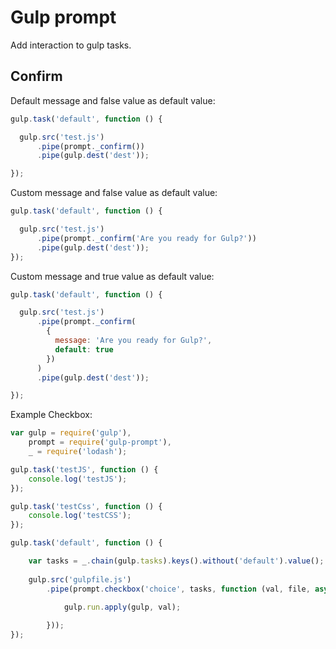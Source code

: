 # Gulp prompt

Add interaction to gulp tasks.

## Confirm

Default message and false value as default value:
```javascript
gulp.task('default', function () {

  gulp.src('test.js')
      .pipe(prompt._confirm())
      .pipe(gulp.dest('dest'));

});
```

Custom message and false value as default value:
```javascript
gulp.task('default', function () {

  gulp.src('test.js')
      .pipe(prompt._confirm('Are you ready for Gulp?'))
      .pipe(gulp.dest('dest'));
});
```

Custom message and true value as default value:
```javascript
gulp.task('default', function () {

  gulp.src('test.js')
      .pipe(prompt._confirm(
        {
          message: 'Are you ready for Gulp?',
          default: true
        })
      )
      .pipe(gulp.dest('dest'));

});
```

Example Checkbox:
```javascript
var gulp = require('gulp'),
    prompt = require('gulp-prompt'),
    _ = require('lodash');

gulp.task('testJS', function () {
    console.log('testJS');
});

gulp.task('testCss', function () {
    console.log('testCSS');
});

gulp.task('default', function () {

    var tasks = _.chain(gulp.tasks).keys().without('default').value();
    
    gulp.src('gulpfile.js')
        .pipe(prompt.checkbox('choice', tasks, function (val, file, async) {
            
            gulp.run.apply(gulp, val);

        }));
});
```
